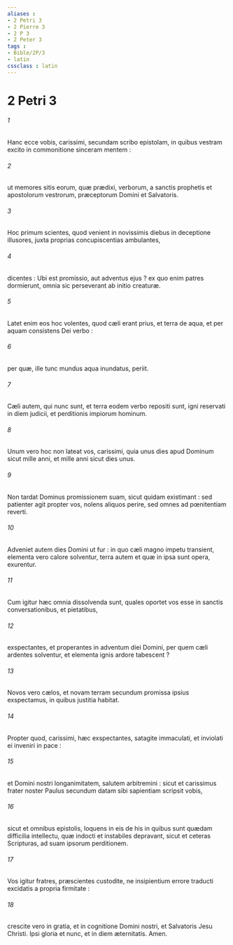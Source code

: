 ```yaml
---
aliases : 
- 2 Petri 3
- 2 Pierre 3
- 2 P 3
- 2 Peter 3
tags : 
- Bible/2P/3
- latin
cssclass : latin
---
```


# 2 Petri 3

###### 1
Hanc ecce vobis, carissimi, secundam scribo epistolam, in quibus vestram excito in commonitione sinceram mentem :
###### 2
ut memores sitis eorum, quæ prædixi, verborum, a sanctis prophetis et apostolorum vestrorum, præceptorum Domini et Salvatoris.
###### 3
Hoc primum scientes, quod venient in novissimis diebus in deceptione illusores, juxta proprias concupiscentias ambulantes,
###### 4
dicentes : Ubi est promissio, aut adventus ejus ? ex quo enim patres dormierunt, omnia sic perseverant ab initio creaturæ.
###### 5
Latet enim eos hoc volentes, quod cæli erant prius, et terra de aqua, et per aquam consistens Dei verbo :
###### 6
per quæ, ille tunc mundus aqua inundatus, periit.
###### 7
Cæli autem, qui nunc sunt, et terra eodem verbo repositi sunt, igni reservati in diem judicii, et perditionis impiorum hominum.
###### 8
Unum vero hoc non lateat vos, carissimi, quia unus dies apud Dominum sicut mille anni, et mille anni sicut dies unus.
###### 9
Non tardat Dominus promissionem suam, sicut quidam existimant : sed patienter agit propter vos, nolens aliquos perire, sed omnes ad pœnitentiam reverti.
###### 10
Adveniet autem dies Domini ut fur : in quo cæli magno impetu transient, elementa vero calore solventur, terra autem et quæ in ipsa sunt opera, exurentur.
###### 11
Cum igitur hæc omnia dissolvenda sunt, quales oportet vos esse in sanctis conversationibus, et pietatibus,
###### 12
exspectantes, et properantes in adventum diei Domini, per quem cæli ardentes solventur, et elementa ignis ardore tabescent ?
###### 13
Novos vero cælos, et novam terram secundum promissa ipsius exspectamus, in quibus justitia habitat.
###### 14
Propter quod, carissimi, hæc exspectantes, satagite immaculati, et inviolati ei inveniri in pace :
###### 15
et Domini nostri longanimitatem, salutem arbitremini : sicut et carissimus frater noster Paulus secundum datam sibi sapientiam scripsit vobis,
###### 16
sicut et omnibus epistolis, loquens in eis de his in quibus sunt quædam difficilia intellectu, quæ indocti et instabiles depravant, sicut et ceteras Scripturas, ad suam ipsorum perditionem.
###### 17
Vos igitur fratres, præscientes custodite, ne insipientium errore traducti excidatis a propria firmitate :
###### 18
crescite vero in gratia, et in cognitione Domini nostri, et Salvatoris Jesu Christi. Ipsi gloria et nunc, et in diem æternitatis. Amen.
